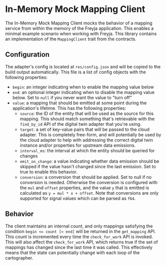# In-Memory Mock Mapping Client

The In-Memory Mock Mapping Client mocks the behavior of a mapping service from within the memory of the Freyja application. This enables a minimal example scenario when working with Freyja. This library contains an implementation of the `MappingClient` trait from the contracts.

## Configuration

The adapter's config is located at `res/config.json` and will be copied to the build output automatically. This file is a list of config objects with the following properties:

- `begin`: an integer indicating when to enable the mapping value below
- `end`: an optional integer indicating when to disable the mapping value below. Set to `null` if you never want the value to "turn off"
- `value`: a mapping that should be emitted at some point during the application's lifetime. This has the following properties:
  - `source`: the ID of the entity that will be used as the source for this mapping. This should match something that's retrievable with the `find_by_id` API of the digital twin adapter that you're using.
  - `target`: a set of key-value pairs that will be passed to the cloud adapter. This is completely free-form, and will potentially be used by the cloud adapter to help with addressing the correct digital twin instance and/or properties for upstream data emissions.
  - `interval_ms`: the interval at which the entity should be queried for changes
  - `emit_on_change`: a value indicating whether data emission should be skipped if the value hasn't changed since the last emission. Set to true to enable this behavior.
  - `conversion`: a conversion that should be applied. Set to null if no conversion is needed. Otherwise the conversion is configured with the `mul` and `offset` properties, and the value `y` that is emitted is calculated as `y = mul * x + offset`. Note that conversions are only supported for signal values which can be parsed as `f64`.

## Behavior

The client maintains an internal count, and only mappings satisfying the condition `begin <= count [< end]` will be returned in the `get_mapping` API. This count is incremented every time the `check_for_work` API is invoked. This will also affect the `check_for_work` API, which returns true if the set of mappings has changed since the last time it was called. This effectively means that the state can potentially change with each loop of the cartographer.
